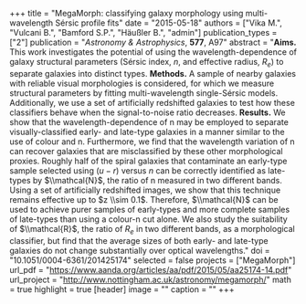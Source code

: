 +++
title = "MegaMorph: classifying galaxy morphology using multi-wavelength Sérsic profile fits"
date = "2015-05-18"
authors = ["Vika M.", "Vulcani B.", "Bamford S.P.", "Häußler B.", "admin"]
publication_types = ["2"]
publication = "*Astronomy & Astrophysics*, **577**, A97"
abstract = "**Aims.** This work investigates the potential of using the wavelength-dependence of galaxy structural parameters (Sérsic index, $n$, and effective radius, $R_e$) to separate galaxies into distinct types. **Methods.** A sample of nearby galaxies with reliable visual morphologies is considered, for which we measure structural parameters by fitting multi-wavelength single-Sérsic models. Additionally, we use a set of artificially redshifted galaxies to test how these classifiers behave when the signal-to-noise ratio decreases. **Results.** We show that the wavelength-dependence of n may be employed to separate visually-classified early- and late-type galaxies in a manner similar to the use of colour and n. Furthermore, we find that the wavelength variation of n can recover galaxies that are misclassified by these other morphological proxies. Roughly half of the spiral galaxies that contaminate an early-type sample selected using $(u-r)$  versus $n$ can be correctly identified as late-types by $\\mathcal{N}$, the ratio of n measured in two different bands. Using a set of artificially redshifted images, we show that this technique remains effective up to $z \\sim 0.1$. Therefore, $\\mathcal{N}$ can be used to achieve purer samples of early-types and more complete samples of late-types than using a colour-n cut alone. We also study the suitability of $\\mathcal{R}$, the ratio of $R_e$ in two different bands, as a morphological classifier, but find that the average sizes of both early- and late-type galaxies do not change substantially over optical wavelengths."
doi = "10.1051/0004-6361/201425174"
selected = false
projects = ["MegaMorph"]
url_pdf = "https://www.aanda.org/articles/aa/pdf/2015/05/aa25174-14.pdf"
url_project = "http://www.nottingham.ac.uk/astronomy/megamorph/"
math = true
highlight = true
[header]
image = ""
caption = ""
+++
